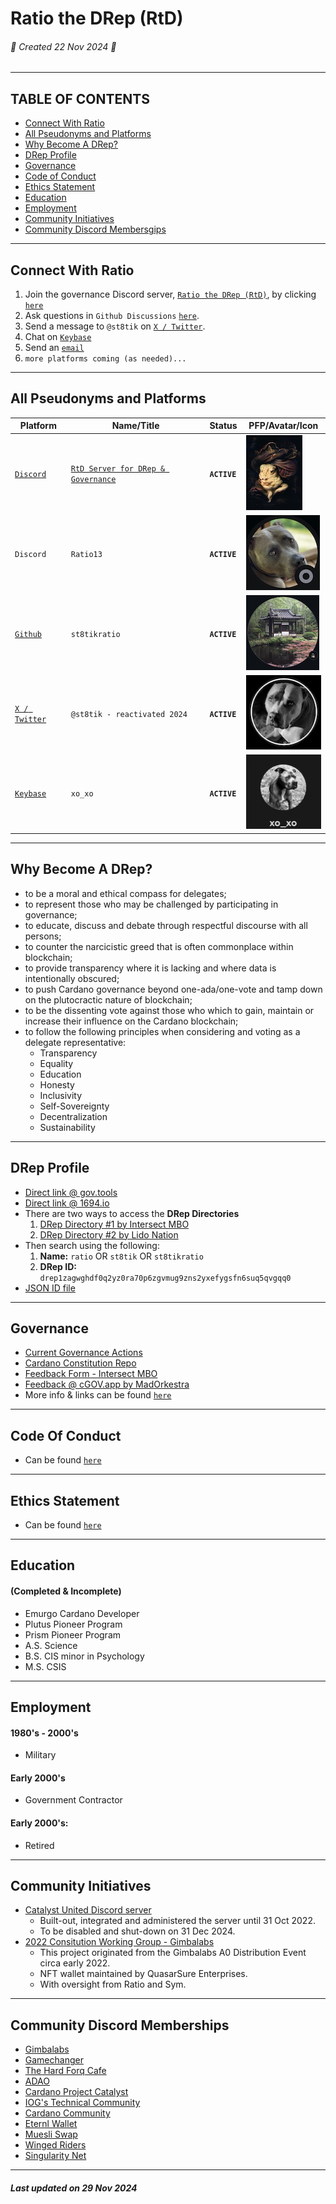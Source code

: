 # Ratio the DRep (RtD)
###### 🔺 Created 22 Nov 2024 🔺
---
## TABLE OF CONTENTS
- [Connect With Ratio](#connect-with-ratio)
- [All Pseudonyms and Platforms](#all-pseudonyms-and-platforms)
- [Why Become A DRep?](#why-become-a-drep)
- [DRep Profile](#drep-profile)
- [Governance](#governance)
- [Code of Conduct](#code-of-conduct)
- [Ethics Statement](#ethics-statement)
- [Education](#education)
- [Employment](#employment)
- [Community Initiatives](#community-initiatives)
- [Community Discord Membersgips](#community-discord-memberships)

---

## Connect With Ratio

1. Join the governance Discord server, [`Ratio the DRep (RtD)`](https://discord.gg/ru9BsJPs5F), by clicking [`here`](https://discord.gg/ru9BsJPs5F)
2. Ask questions in `Github Discussions` [`here`](https://github.com/st8tikratio/cardano_DRep/discussions).
3. Send a message to `@st8tik` on [`X / Twitter`](https://x.com/st8tik).
4. Chat on [`Keybase`](https://keybase.io/xo_xo)
5. Send an [`email`](mailto:ratio_the_drep@sudomail.com)
6. `more platforms coming (as needed)...`

---

## All Pseudonyms and Platforms
| Platform                                          | Name/Title                                                   | Status              | PFP/Avatar/Icon     |
| ------------------                                | -----------------------                                      |-------------------- | ----------          |
| [`Discord`](https://discord.gg/ru9BsJPs5F) | [`RtD Server for DRep & Governance`](https://discord.gg/ru9BsJPs5F) | **`ACTIVE`**        | [![img](src/img/RtD_Discord_Server_120H_IMG.jpeg)](https://discord.gg/ru9BsJPs5F)
| `Discord`                                         | `Ratio13`                                                    | **`ACTIVE`**        | ![img](src/img/Ratio13_Discord_Avatar_120H.jpg)
| [`Github`](https://github.com/st8tikratio)        |`st8tikratio`                                                 | **`ACTIVE`**        | ![img](src/img/St8tikRatio_Github_Avatar_120H_IMG.jpg)
| [`X / Twitter`](https://x.com/st8tik)             | `@st8tik - reactivated 2024`                                 | **`ACTIVE`**        | ![img](src/img/X_Prof_120H_IMG.jpeg)
| [`Keybase`](https://keybase.io/xo_xo)             | `xo_xo`                                                      | **`ACTIVE`**        | ![img](src/img/Keybase_PFP_120H_IMG.jpg)

---

## Why Become A DRep?
- to be a moral and ethical compass for delegates;
- to represent those who may be challenged by participating in governance;
- to educate, discuss and debate through respectful discourse with all persons;
- to counter the narcicistic greed that is often commonplace within blockchain;
- to provide transparency where it is lacking and where data is intentionally obscured;
- to push Cardano governance beyond one-ada/one-vote and tamp down on the plutocractic nature of blockchain;
- to be the dissenting vote against those who which to gain, maintain or increase their influence on the Cardano blockchain;
- to follow the following principles when considering and voting as a delegate representative:
  - Transparency
  - Equality
  - Education
  - Honesty
  - Inclusivity
  - Self-Sovereignty
  - Decentralization
  - Sustainability

---

## DRep Profile
- [Direct link @ gov.tools](https://gov.tools/drep_directory/drep1zagwghdf0q2yz0ra70p6zgvmug9zns2yxefygsfn6suq5qvgqq0)
- [Direct link @ 1694.io](https://www.1694.io/en/dreps/drep1zagwghdf0q2yz0ra70p6zgvmug9zns2yxefygsfn6suq5qvgqq0)
- There are two ways to access the **DRep Directories**
  1. [DRep Directory #1 by Intersect MBO](https://gov.tools/drep_directory)
  2. [DRep Directory #2 by Lido Nation](https://www.1694.io/en/dreps/list)
- Then search using the following:
   1. **Name:** `ratio` OR `st8tik` OR `st8tikratio`
   2. **DRep ID:** `drep1zagwghdf0q2yz0ra70p6zgvmug9zns2yxefygsfn6suq5qvgqq0`
- [JSON ID file](https://github.com/st8tikratio/cardano_DRep/blob/main/docs/Ratio_St8tik_St8tikRatio.jsonld)

---

## Governance
- [Current Governance Actions](https://gov.tools/governance_actions)
- [Cardano Constitution Repo](https://github.com/st8tikratio/Cardano_Con_and_Gov)
- [Feedback Form - Intersect MBO](https://docs.google.com/forms/d/e/1FAIpQLSck3gj4D9iKw_jJORrBbEQNKWcSDPPl_eu91qtK9XxrkxMw0g/viewform)
- [Feedback @ cGOV.app by MadOrkestra](https://cgov.app/)
- More info & links can be found [`here`](https://github.com/st8tikratio/Cardano_Con_and_Gov)

---

## Code Of Conduct

- Can be found [`here`](https://github.com/st8tikratio/cardano_DRep/blob/main/docs/ratio_CoC.md)

---

## Ethics Statement

- Can be found [`here`](https://github.com/st8tikratio/cardano_DRep/blob/main/docs/ethics.md)

---

## Education
#### (Completed & Incomplete)
- Emurgo Cardano Developer
- Plutus Pioneer Program
- Prism Pioneer Program
- A.S. Science
- B.S. CIS minor in Psychology
- M.S. CSIS

---

## Employment

#### 1980's - 2000's
- Military

#### Early 2000's
- Government Contractor  

#### Early 2000's:
- Retired

---

## Community Initiatives
- [Catalyst United Discord server](https://discord.gg/VbNGWXuv4a)
  - Built-out, integrated and administered the server until 31 Oct 2022.
  - To be disabled and shut-down on 31 Dec 2024.
- [2022 Consitution Working Group - Gimbalabs](https://github.com/st8tikratio/Constitution_WG_2022)
  - This project originated from the Gimbalabs A0 Distribution Event circa early 2022.
  - NFT wallet maintained by QuasarSure Enterprises.
  - With oversight from Ratio and Sym.

---

## Community Discord Memberships
- [Gimbalabs](https://discord.gg/76ZJzG6v97)
- [Gamechanger](https://discord.gg/ZXJ9nZw4YB)
- [The Hard Forq Cafe](https://discord.gg/HT6vJ45dZ7)
- [ADAO](https://discord.gg/hSMXBjbDat)
- [Cardano Project Catalyst](https://discord.gg/BEs54nVq)
- [IOG's Technical Community](https://discord.gg/inputoutput)
- [Cardano Community](https://discord.gg/vd3jeatFr6)
- [Eternl Wallet](https://discord.gg/eternlwallet)
- [Muesli Swap](https://discord.gg/axAxbRtk36)
- [Winged Riders](https://discord.gg/hGhrUZabdc)
- [Singularity Net](https://discord.gg/snet)

---

##### Last updated on 29 Nov 2024
